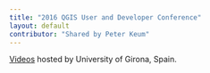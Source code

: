 ```yaml
---
title: "2016 QGIS User and Developer Conference"
layout: default
contributor: "Shared by Peter Keum"
---
```


[Videos](http://diobma.udg.edu/handle/10256.1/4268/browse) hosted by University of Girona, Spain.
